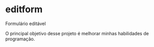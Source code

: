 # editform
Formulário editável

O principal objetivo desse projeto é melhorar minhas habilidades de programação.
